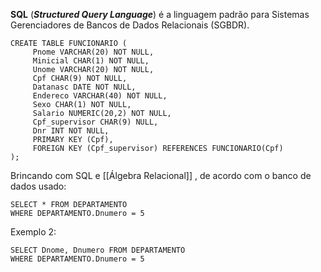 **SQL** (**_Structured Query Language_**) é a linguagem padrão para Sistemas Gerenciadores de Bancos de Dados Relacionais (SGBDR).

	CREATE TABLE FUNCIONARIO ( 
	     Pnome VARCHAR(20) NOT NULL,
	     Minicial CHAR(1) NOT NULL,  
	     Unome VARCHAR(20) NOT NULL,  
	     Cpf CHAR(9) NOT NULL,  
	     Datanasc DATE NOT NULL,  
	     Endereco VARCHAR(40) NOT NULL,  
	     Sexo CHAR(1) NOT NULL,  
	     Salario NUMERIC(20,2) NOT NULL,  
	     Cpf_supervisor CHAR(9) NULL,  
	     Dnr INT NOT NULL,  
	     PRIMARY KEY (Cpf),  
	     FOREIGN KEY (Cpf_supervisor) REFERENCES FUNCIONARIO(Cpf)  
	);

Brincando com SQL e [[Álgebra Relacional]] , de acordo com o banco de dados usado:

	SELECT * FROM DEPARTAMENTO 
	WHERE DEPARTAMENTO.Dnumero = 5

Exemplo 2:

	SELECT Dnome, Dnumero FROM DEPARTAMENTO 
	WHERE DEPARTAMENTO.Dnumero = 5




